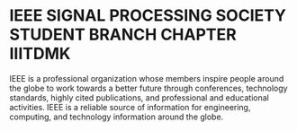 # IEEE SIGNAL PROCESSING SOCIETY  STUDENT BRANCH CHAPTER IIITDMK 
IEEE is a professional organization whose members inspire people around the globe to work towards a better future through conferences, technology standards, highly cited publications, and professional and educational activities. IEEE is a reliable source of information for engineering, computing, and technology information around the globe.
